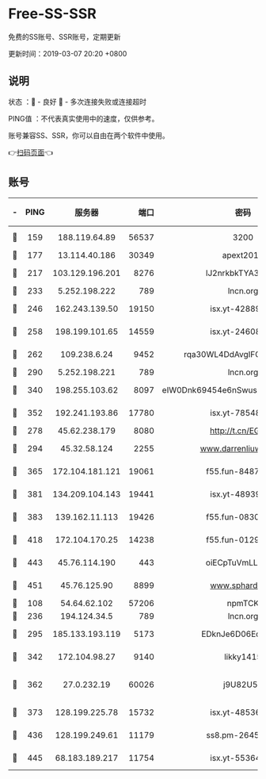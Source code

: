 # Free-SS-SSR

免费的SS账号、SSR账号，定期更新

更新时间：2019-03-07 20:20 +0800

## 说明

状态     ：🙂 - 良好 🙁 - 多次连接失败或连接超时

PING值   ：不代表真实使用中的速度，仅供参考。

账号兼容SS、SSR，你可以自由在两个软件中使用。

👉[扫码页面](https://liesauer.github.io/Free-SS-SSR/)👈

## 账号

|-|PING|服务器|端口|密码|加密方式|区域|
|:----:|:----:|:-----:|-----:|:----:|:----:|:----:|
|🙂|159|188.119.64.89|56537|3200|aes-256-cfb|RU|
|🙂|177|13.114.40.186|30349|apext2019|chacha20|JP|
|🙂|217|103.129.196.201|8276|lJ2nrkbkTYA30wv0|aes-256-cfb|US|
|🙂|233|5.252.198.222|789|lncn.org|rc4|JP|
|🙂|246|162.243.139.50|19150|isx.yt-42889129|aes-256-cfb|US|
|🙂|258|198.199.101.65|14559|isx.yt-24608045|aes-256-cfb|US|
|🙂|262|109.238.6.24|9452|rqa30WL4DdAvgIFG6Fs3znzTa|aes-256-cfb|FR|
|🙂|290|5.252.198.221|789|lncn.org|rc4|JP|
|🙂|340|198.255.103.62|8097|eIW0Dnk69454e6nSwuspv9DmS201tQ0D|aes-256-cfb|US|
|🙂|352|192.241.193.86|17780|isx.yt-78548549|aes-256-cfb|US|
|🙂|278|45.62.238.179|8080|http://t.cn/EGJIyrl|rc4-md5|CA|
|🙂|294|45.32.58.124|2255|www.darrenliuwei.com|aes-256-cfb|JP|
|🙂|365|172.104.181.121|19061|f55.fun-84870600|aes-256-cfb|SG|
|🙂|381|134.209.104.143|19441|isx.yt-48939965|aes-256-cfb|SG|
|🙂|383|139.162.11.113|19426|f55.fun-08309291|aes-256-cfb|SG|
|🙂|418|172.104.170.25|14238|f55.fun-01292218|aes-256-cfb|SG|
|🙂|443|45.76.114.190|443|oiECpTuVmLLxk4Ts|aes-256-cfb|AU|
|🙂|451|45.76.125.90|8899|www.sphard.com|aes-256-cfb|AU|
|🙁|108|54.64.62.102|57206|npmTCK|rc4-md5|JP|
|🙁|236|194.124.34.5|789|lncn.org|rc4|JP|
|🙁|295|185.133.193.119|5173|EDknJe6D06EoWDaw|aes-256-cfb|US|
|🙁|342|172.104.98.27|9140|likky1415|aes-256-cfb|JP|
|🙁|362|27.0.232.19|60026|j9U82U53|xchacha20-ietf-poly1305|HK|
|🙁|373|128.199.225.78|15732|isx.yt-48536641|aes-256-cfb|SG|
|🙁|436|128.199.249.61|11179|ss8.pm-26454231|aes-256-cfb|SG|
|🙁|445|68.183.189.217|11754|isx.yt-55364676|aes-256-cfb|SG|
